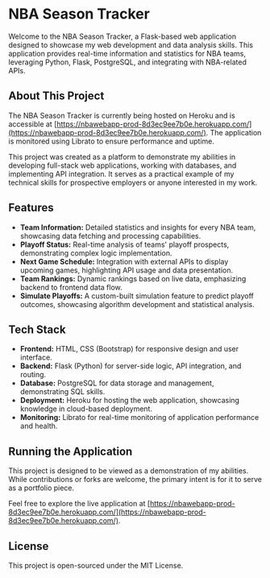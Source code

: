# NBA Season Tracker

Welcome to the NBA Season Tracker, a Flask-based web application designed to showcase my web development and data analysis skills. This application provides real-time information and statistics for NBA teams, leveraging Python, Flask, PostgreSQL, and integrating with NBA-related APIs.

## About This Project

The NBA Season Tracker is currently being hosted on Heroku and is accessible at [https://nbawebapp-prod-8d3ec9ee7b0e.herokuapp.com/](https://nbawebapp-prod-8d3ec9ee7b0e.herokuapp.com/). The application is monitored using Librato to ensure performance and uptime.

This project was created as a platform to demonstrate my abilities in developing full-stack web applications, working with databases, and implementing API integration. It serves as a practical example of my technical skills for prospective employers or anyone interested in my work.

## Features

- **Team Information:** Detailed statistics and insights for every NBA team, showcasing data fetching and processing capabilities.
- **Playoff Status:** Real-time analysis of teams' playoff prospects, demonstrating complex logic implementation.
- **Next Game Schedule:** Integration with external APIs to display upcoming games, highlighting API usage and data presentation.
- **Team Rankings:** Dynamic rankings based on live data, emphasizing backend to frontend data flow.
- **Simulate Playoffs:** A custom-built simulation feature to predict playoff outcomes, showcasing algorithm development and statistical analysis.

## Tech Stack

- **Frontend:** HTML, CSS (Bootstrap) for responsive design and user interface.
- **Backend:** Flask (Python) for server-side logic, API integration, and routing.
- **Database:** PostgreSQL for data storage and management, demonstrating SQL skills.
- **Deployment:** Heroku for hosting the web application, showcasing knowledge in cloud-based deployment.
- **Monitoring:** Librato for real-time monitoring of application performance and health.

## Running the Application

This project is designed to be viewed as a demonstration of my abilities. While contributions or forks are welcome, the primary intent is for it to serve as a portfolio piece.

Feel free to explore the live application at [https://nbawebapp-prod-8d3ec9ee7b0e.herokuapp.com/](https://nbawebapp-prod-8d3ec9ee7b0e.herokuapp.com/).

## License

This project is open-sourced under the MIT License.


